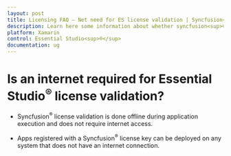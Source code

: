 ```yaml
---
layout: post
title: Licensing FAQ – Net need for ES license validation | Syncfusion<sup>®</sup>
description: Learn here some information about whether syncfusion<sup>®</sup> Essential Studio<sup>®</sup> license validation needs internet conncetion.
platform: Xamarin
control: Essential Studio<sup>®</sup>
documentation: ug
---
```


# Is an internet required for Essential Studio<sup>®</sup> license validation?

* Syncfusion<sup>®</sup> license validation is done offline during application execution and does not require internet access. 

* Apps registered with a Syncfusion<sup>®</sup> license key can be deployed on any system that does not have an internet connection.